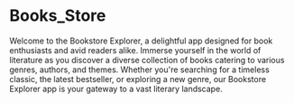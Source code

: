 # Books_Store
Welcome to the Bookstore Explorer, a delightful app designed for book enthusiasts and avid readers alike. Immerse yourself in the world of literature as you discover a diverse collection of books catering to various genres, authors, and themes. Whether you're searching for a timeless classic, the latest bestseller, or exploring a new genre, our Bookstore Explorer app is your gateway to a vast literary landscape.
